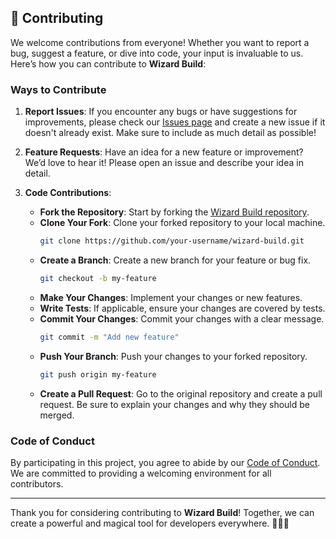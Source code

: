## 🤝 Contributing

We welcome contributions from everyone! Whether you want to report a bug, suggest a feature, or dive into code, your input is invaluable to us. Here’s how you can contribute to **Wizard Build**:

### Ways to Contribute

1. **Report Issues**: If you encounter any bugs or have suggestions for improvements, please check our [Issues page](https://github.com/wizard-build/issues) and create a new issue if it doesn't already exist. Make sure to include as much detail as possible!

2. **Feature Requests**: Have an idea for a new feature or improvement? We’d love to hear it! Please open an issue and describe your idea in detail.

3. **Code Contributions**:
   - **Fork the Repository**: Start by forking the [Wizard Build repository](https://github.com/wizard-build).
   - **Clone Your Fork**: Clone your forked repository to your local machine.
     ```bash
     git clone https://github.com/your-username/wizard-build.git
     ```
   - **Create a Branch**: Create a new branch for your feature or bug fix.
     ```bash
     git checkout -b my-feature
     ```
   - **Make Your Changes**: Implement your changes or new features.
   - **Write Tests**: If applicable, ensure your changes are covered by tests.
   - **Commit Your Changes**: Commit your changes with a clear message.
     ```bash
     git commit -m "Add new feature"
     ```
   - **Push Your Branch**: Push your changes to your forked repository.
     ```bash
     git push origin my-feature
     ```
   - **Create a Pull Request**: Go to the original repository and create a pull request. Be sure to explain your changes and why they should be merged.

### Code of Conduct

By participating in this project, you agree to abide by our [Code of Conduct](./CODE_OF_CONDUCT.md). We are committed to providing a welcoming environment for all contributors.

---

Thank you for considering contributing to **Wizard Build**! Together, we can create a powerful and magical tool for developers everywhere. 🧙‍♂️✨
